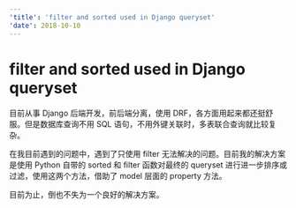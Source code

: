 ```yaml
---
'title': 'filter and sorted used in Django queryset'
'date': 2018-10-10
---
```

# filter and sorted used in Django queryset

目前从事 Django 后端开发，前后端分离，使用 DRF，各方面用起来都还挺舒服。但是数据库查询不用 SQL 语句，不用外键关联时，多表联合查询就比较复杂。

在我目前遇到的问题中，遇到了只使用 filter 无法解决的问题。目前我的解决方案是使用 Python 自带的 sorted 和 filter 函数对最终的 queryset 进行进一步排序或过滤，使用这两个方法，借助了 model 层面的 property 方法。

目前为止，倒也不失为一个良好的解决方案。